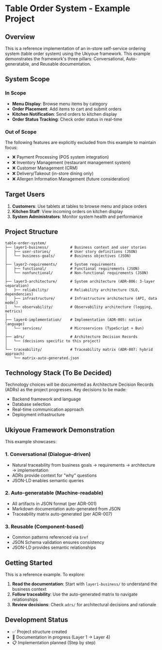 # Table Order System - Example Project

## Overview

This is a reference implementation of an in-store self-service ordering system (table order system) using the Ukiyoue framework. This example demonstrates the framework's three pillars: Conversational, Auto-generatable, and Reusable documentation.

## System Scope

### In Scope

- **Menu Display**: Browse menu items by category
- **Order Placement**: Add items to cart and submit orders
- **Kitchen Notification**: Send orders to kitchen display
- **Order Status Tracking**: Check order status in real-time

### Out of Scope

The following features are explicitly excluded from this example to maintain focus:

- ❌ Payment Processing (POS system integration)
- ❌ Inventory Management (restaurant management system)
- ❌ Customer Management (CRM)
- ❌ Delivery/Takeout (in-store dining only)
- ❌ Allergen Information Management (future consideration)

## Target Users

1. **Customers**: Use tablets at tables to browse menu and place orders
2. **Kitchen Staff**: View incoming orders on kitchen display
3. **System Administrators**: Monitor system health and performance

## Project Structure

```text
table-order-system/
├── layer1-business/          # Business context and user stories
│   ├── user-stories/         # User story definitions (JSON)
│   └── business-goals/       # Business objectives (JSON)
│
├── layer2-requirements/      # System requirements
│   ├── functional/           # Functional requirements (JSON)
│   └── nonfunctional/        # Non-functional requirements (JSON)
│
├── layer3-architecture/      # System architecture (ADR-006: 3-layer separation)
│   ├── reliability/          # Reliability architecture (SLO, dependencies)
│   ├── infrastructure/       # Infrastructure architecture (API, data model)
│   └── observability/        # Observability architecture (logging, metrics)
│
├── layer4-implementation/    # Implementation (ADR-005: native language)
│   └── services/             # Microservices (TypeScript + Bun)
│
├── adrs/                     # Architecture Decision Records
│   └── (decisions specific to this project)
│
└── traceability/             # Traceability matrix (ADR-007: hybrid approach)
    └── matrix-auto-generated.json
```

## Technology Stack (To Be Decided)

Technology choices will be documented as Architecture Decision Records (ADRs) as the project progresses. Key decisions to be made:

- Backend framework and language
- Database selection
- Real-time communication approach
- Deployment infrastructure

## Ukiyoue Framework Demonstration

This example showcases:

### 1. Conversational (Dialogue-driven)

- Natural traceability from business goals → requirements → architecture → implementation
- ADRs provide context for "why" questions
- JSON-LD enables semantic queries

### 2. Auto-generatable (Machine-readable)

- All artifacts in JSON format (per ADR-001)
- Markdown documentation auto-generated from JSON
- Traceability matrix auto-generated (per ADR-007)

### 3. Reusable (Component-based)

- Common patterns referenced via `$ref`
- JSON Schema validation ensures consistency
- JSON-LD provides semantic relationships

## Getting Started

This is a reference example. To explore:

1. **Read the documentation**: Start with `layer1-business/` to understand the business context
2. **Follow traceability**: Use the auto-generated matrix to navigate relationships
3. **Review decisions**: Check `adrs/` for architectural decisions and rationale

## Development Status

- ✅ Project structure created
- 🚧 Documentation in progress (Layer 1 → Layer 4)
- 📋 Implementation planned (Step by step)
